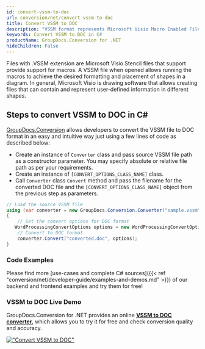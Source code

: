 ```yaml
---
id: convert-vssm-to-doc
url: conversion/net/convert-vssm-to-doc
title: Convert VSSM to DOC
description: "VSSM format represents Microsoft Visio Macro Enabled File Format with .vssm extension. Learn how to convert VSSM to DOC file programmatically in C# language using GroupDocs.Conversion for .NET library."
keywords: Convert VSSM to DOC in C#
productName: GroupDocs.Conversion for .NET
hideChildren: False
---
```


Files with .VSSM extension are Microsoft Visio Stencil files that support provide support for macros. A VSSM file when opened allows running the macros to achieve the desired formatting and placement of shapes in a diagram. In general, Microsoft Visio is drawing software that allows creating files that can contain and represent user-defined information in different shapes.

## Steps to convert VSSM to DOC in C#

[GroupDocs.Conversion](https://products.groupdocs.com/conversion/net) allows developers to convert the VSSM file to DOC format in an easy and intuitive way just using a few lines of code as described below:

* Create an instance of `Converter` class and pass source VSSM file path as a constructor parameter. You may specify absolute or relative file path as per your requirements. 
* Create an instance of `[CONVERT_OPTIONS_CLASS_NAME]` class.
* Call `Converter` class `Convert` method and pass the filename for the converted DOC file and the `[CONVERT_OPTIONS_CLASS_NAME]` object from the previous step as parameters.

```csharp
// Load the source VSSM file
using (var converter = new GroupDocs.Conversion.Converter("sample.vssm"))
{
    // Set the convert options for DOC format
   WordProcessingConvertOptions options = new WordProcessingConvertOptions { Format = GroupDocs.Conversion.FileTypes.WordProcessingFileType.Doc };
    // Convert to DOC format
    converter.Convert("converted.doc", options);
}
```

### Code Examples

Please find more [use-cases and complete C# sources]({{< ref "conversion/net/developer-guide/examples-and-demos.md" >}}) of our backend and frontend examples and try them for free!

### VSSM to DOC Live Demo

GroupDocs.Conversion for .NET provides an online [**VSSM to DOC converter**](https://products.groupdocs.app/conversion/vssm-to-doc), which allows you to try it for free and check conversion quality and accuracy.

[!["Convert VSSM to DOC"](conversion/net/images/convert-to-doc/convert-vssm-to-doc.png)](https://products.groupdocs.app/conversion/vssm-to-doc)